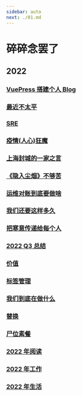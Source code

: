 ```yaml
---
sidebar: auto
next: ./01.md
---
```


# 碎碎念罢了

## 2022

### [VuePress 搭建个人 Blog](./01.md)

### [最近不太平](./02.md)

### [SRE](./03.md)

### [疫情(人心)狂魔](./04.md)

### [上海封城的一家之言](./05.md)

### [《隐入尘烟》不够苦](./06.md)

### [运维对账到底要做啥](./07.md)

### [我们还要这样多久](./08.md)

### [把寒意传递给每个人](./09.md)

### [2022 Q3 总结](./10.md)

### [价值](./11.md)

### [标签管理](./12.md)

### [我们到底在做什么](./13.md)

### [替换](./14.md)

### [尸位素餐](./15.md)

### [2022 年阅读](./16.md)

### [2022 年工作](./17.md)

### [2022 年生活](./18.md)
